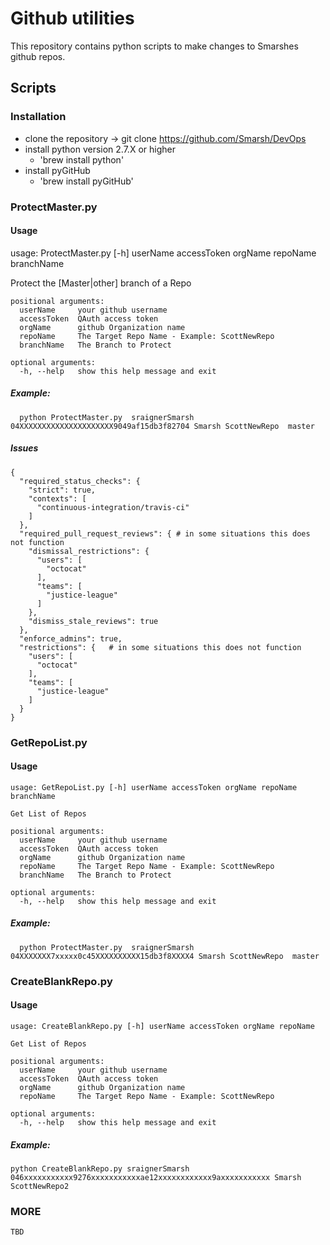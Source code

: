 # Github utilities

This repository contains python scripts to make changes to Smarshes github repos.

## Scripts 

### Installation 

- clone the repository ->  git clone https://github.com/Smarsh/DevOps
- install python version 2.7.X or higher 
	- 'brew install python'
- install pyGitHub 
	- 'brew install pyGitHub'

### ProtectMaster.py

#### Usage 

usage: ProtectMaster.py [-h] userName accessToken orgName repoName branchName

Protect the [Master|other] branch of a Repo

```
positional arguments:
  userName     your github username
  accessToken  QAuth access token
  orgName      github Organization name
  repoName     The Target Repo Name - Example: ScottNewRepo
  branchName   The Branch to Protect

optional arguments:
  -h, --help   show this help message and exit
```

##### Example:

```
  python ProtectMaster.py  sraignerSmarsh 04XXXXXXXXXXXXXXXXXXXXX9049af15db3f82704 Smarsh ScottNewRepo  master
```
##### Issues

```
{
  "required_status_checks": {
    "strict": true,
    "contexts": [
      "continuous-integration/travis-ci"
    ]
  },
  "required_pull_request_reviews": { # in some situations this does not function 
    "dismissal_restrictions": {
      "users": [
        "octocat"
      ],
      "teams": [
        "justice-league"
      ]
    },
    "dismiss_stale_reviews": true
  },
  "enforce_admins": true,
  "restrictions": {   # in some situations this does not function 
    "users": [
      "octocat"
    ],
    "teams": [
      "justice-league"
    ]
  }
}
```

### GetRepoList.py

#### Usage 

```
usage: GetRepoList.py [-h] userName accessToken orgName repoName branchName

Get List of Repos

positional arguments:
  userName     your github username
  accessToken  QAuth access token
  orgName      github Organization name
  repoName     The Target Repo Name - Example: ScottNewRepo
  branchName   The Branch to Protect

optional arguments:
  -h, --help   show this help message and exit

```

##### Example:

```
  python ProtectMaster.py  sraignerSmarsh 04XXXXXXX7xxxxx0c45XXXXXXXXXX15db3f8XXXX4 Smarsh ScottNewRepo  master
```

### CreateBlankRepo.py

#### Usage

```
usage: CreateBlankRepo.py [-h] userName accessToken orgName repoName

Get List of Repos

positional arguments:
  userName     your github username
  accessToken  QAuth access token
  orgName      github Organization name
  repoName     The Target Repo Name - Example: ScottNewRepo

optional arguments:
  -h, --help   show this help message and exit
```

##### Example:
```
python CreateBlankRepo.py sraignerSmarsh 046xxxxxxxxxxx9276xxxxxxxxxxxae12xxxxxxxxxxxx9axxxxxxxxxxx Smarsh ScottNewRepo2
```

### MORE 
```
TBD
```

